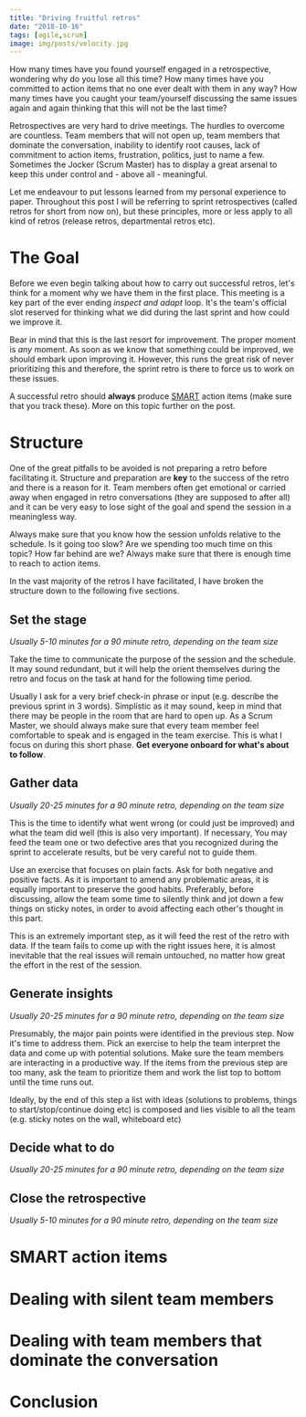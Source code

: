 ```yaml
---
title: "Driving fruitful retros"
date: "2018-10-16"
tags: [agile,scrum]
image: img/posts/velocity.jpg
---
```


How many times have you found yourself engaged in a retrospective, wondering why do you lose all this time? How many times have you committed to action items that no one ever dealt with them in any way? How many times have you caught your team/yourself discussing the same issues again and again thinking that this will not be the last time?

Retrospectives are very hard to drive meetings. The hurdles to overcome are countless. Team members that will not open up, team members that dominate the conversation, inability to identify root causes, lack of commitment to action items, frustration, politics, just to name a few. Sometimes the Jocker (Scrum Master) has to display a great arsenal to keep this under control and - above all - meaningful.

Let me endeavour to put lessons learned from my personal experience to paper. Throughout this post I will be referring to sprint retrospectives (called retros for short from now on), but these principles, more or less apply to all kind of retros (release retros, departmental retros etc).

# The Goal

Before we even begin talking about how to carry out successful retros, let's think for a moment why we have them in the first place. This meeting is a key part of the ever ending *inspect and adapt* loop. It's the team's official slot reserved for thinking what we did during the last sprint and how could we improve it.

Bear in mind that this is the last resort for improvement. The proper moment is *any* moment. As soon as we know that something could be improved, we should embark upon improving it. However, this runs the great risk of never prioritizing this and therefore, the sprint retro is there to force us to work on these issues.

A successful retro should **always** produce [SMART](https://en.wikipedia.org/wiki/SMART_criteria) action items (make sure that you track these). More on this topic further on the post.

# Structure

One of the great pitfalls to be avoided is not preparing a retro before facilitating it. Structure and preparation are **key** to the success of the retro and there is a reason for it. Team members often get emotional or carried away when engaged in retro conversations (they are supposed to after all) and it can be very easy to lose sight of the goal and spend the session in a meaningless way.

Always make sure that you know how the session unfolds relative to the schedule. Is it going too slow? Are we spending too much time on this topic? How far behind are we? Always make sure that there is enough time to reach to action items.

In the vast majority of the retros I have facilitated, I have broken the structure down to the following five sections.

## Set the stage
*Usually 5-10 minutes for a 90 minute retro, depending on the team size*

Take the time to communicate the purpose of the session and the schedule. It may sound redundant, but it will help the orient themselves during the retro and focus on the task at hand for the following time period.

Usually I ask for a very brief check-in phrase or input (e.g. describe the previous sprint in 3 words). Simplistic as it may sound, keep in mind that there may be people in the room that are hard to open up. As a Scrum Master, we should always make sure that every team member feel comfortable to speak and is engaged in the team exercise. This is what I focus on during this short phase. **Get everyone onboard for what's about to follow**.

## Gather data
*Usually 20-25 minutes for a 90 minute retro, depending on the team size*

This is the time to identify what went wrong (or could just be improved) and what the team did well (this is also very important). If necessary, You may feed the team one or two defective ares that you recognized during the sprint to accelerate results, but be very careful not to guide them.

Use an exercise that focuses on plain facts. Ask for both negative and positive facts. As it is important to amend any problematic areas, it is equally important to preserve the good habits. Preferably, before discussing, allow the team some time to silently think and jot down a few things on sticky notes, in order to avoid affecting each other's thought in this part.

This is an extremely important step, as it will feed the rest of the retro with data. If the team fails to come up with the right issues here, it is almost inevitable that the real issues will remain untouched, no matter how great the effort in the rest of the session.

## Generate insights
*Usually 20-25 minutes for a 90 minute retro, depending on the team size*

Presumably, the major pain points were identified in the previous step. Now it's time to address them. Pick an exercise to help the team interpret the data and come up with potential solutions. Make sure the team members are interacting in a productive way. If the items from the previous step are too many, ask the team to prioritize them and work the list top to bottom until the time runs out.

Ideally, by the end of this step a list with ideas (solutions to problems, things to start/stop/continue doing etc) is composed and lies visible to all the team (e.g. sticky notes on the wall, whiteboard etc)

## Decide what to do
*Usually 20-25 minutes for a 90 minute retro, depending on the team size*

## Close the retrospective
*Usually 5-10 minutes for a 90 minute retro, depending on the team size*

# SMART action items

# Dealing with silent team members

# Dealing with team members that dominate the conversation

# Conclusion
